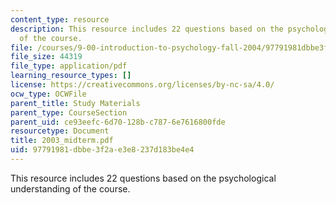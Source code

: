 ```yaml
---
content_type: resource
description: This resource includes 22 questions based on the psychological understanding
  of the course.
file: /courses/9-00-introduction-to-psychology-fall-2004/97791981dbbe3f2ae3e8237d183be4e4_2003_midterm.pdf
file_size: 44319
file_type: application/pdf
learning_resource_types: []
license: https://creativecommons.org/licenses/by-nc-sa/4.0/
ocw_type: OCWFile
parent_title: Study Materials
parent_type: CourseSection
parent_uid: ce93eefc-6d70-128b-c787-6e7616800fde
resourcetype: Document
title: 2003_midterm.pdf
uid: 97791981-dbbe-3f2a-e3e8-237d183be4e4
---
```

This resource includes 22 questions based on the psychological understanding of the course.